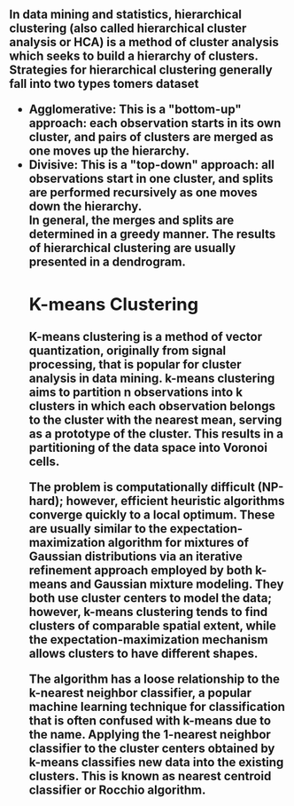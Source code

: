<h2>
In data mining and statistics, hierarchical clustering (also called hierarchical cluster analysis or HCA) is a method of cluster analysis which seeks to build a hierarchy of clusters. Strategies for hierarchical clustering generally fall into two types tomers dataset
<ul>
<li>Agglomerative: This is a "bottom-up" approach: each observation starts in its own cluster, and pairs of clusters are merged as one moves up the hierarchy.</li>
<li>Divisive: This is a "top-down" approach: all observations start in one cluster, and splits are performed recursively as one moves down the hierarchy.</li>
In general, the merges and splits are determined in a greedy manner. The results of hierarchical clustering are usually presented in a dendrogram.
 
 <h2>K-means Clustering</h2>
 K-means clustering is a method of vector quantization, originally from signal processing, that is popular for cluster analysis in data mining. k-means clustering aims to partition n observations into k clusters in which each observation belongs to the cluster with the nearest mean, serving as a prototype of the cluster. This results in a partitioning of the data space into Voronoi cells.

The problem is computationally difficult (NP-hard); however, efficient heuristic algorithms converge quickly to a local optimum. These are usually similar to the expectation-maximization algorithm for mixtures of Gaussian distributions via an iterative refinement approach employed by both k-means and Gaussian mixture modeling. They both use cluster centers to model the data; however, k-means clustering tends to find clusters of comparable spatial extent, while the expectation-maximization mechanism allows clusters to have different shapes.

The algorithm has a loose relationship to the k-nearest neighbor classifier, a popular machine learning technique for classification that is often confused with k-means due to the name. Applying the 1-nearest neighbor classifier to the cluster centers obtained by k-means classifies new data into the existing clusters. This is known as nearest centroid classifier or Rocchio algorithm.
 
